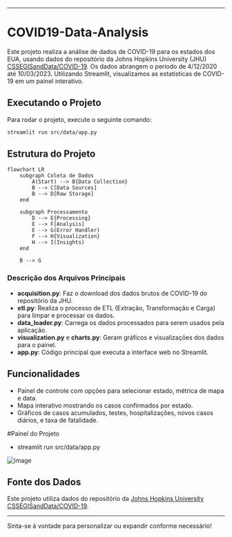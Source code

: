

---

# COVID19-Data-Analysis

Este projeto realiza a análise de dados de COVID-19 para os estados dos EUA, usando dados do repositório da Johns Hopkins University (JHU) [CSSEGISandData/COVID-19](https://github.com/CSSEGISandData/COVID-19). Os dados abrangem o período de 4/12/2020 até 10/03/2023. Utilizando Streamlit, visualizamos as estatísticas de COVID-19 em um painel interativo.

## Executando o Projeto

Para rodar o projeto, execute o seguinte comando:

```bash
streamlit run src/data/app.py
```

## Estrutura do Projeto

```mermaid
flowchart LR
    subgraph Coleta de Dados
        A(Start) --> B{Data Collection}
        B --> C[Data Sources]
        B --> D[Raw Storage]
    end

    subgraph Processamento
        D --> E{Processing}
        E --> F[Analysis]
        E --> G(Error Handler)
        F --> H{Visualization}
        H --> I(Insights)
    end

    B --> G
```

### Descrição dos Arquivos Principais

- **acquisition.py**: Faz o download dos dados brutos de COVID-19 do repositório da JHU.
- **etl.py**: Realiza o processo de ETL (Extração, Transformação e Carga) para limpar e processar os dados.
- **data_loader.py**: Carrega os dados processados para serem usados pela aplicação.
- **visualization.py** e **charts.py**: Geram gráficos e visualizações dos dados para o painel.
- **app.py**: Código principal que executa a interface web no Streamlit.

## Funcionalidades

- Painel de controle com opções para selecionar estado, métrica de mapa e data.
- Mapa interativo mostrando os casos confirmados por estado.
- Gráficos de casos acumulados, testes, hospitalizações, novos casos diários, e taxa de fatalidade.

#Painel do Projeto

- streamlit run src/data/app.py      


![image](https://github.com/user-attachments/assets/a5fd777e-fc77-4243-bf50-cb90049a8c11)


## Fonte dos Dados

Este projeto utiliza dados do repositório da [Johns Hopkins University CSSEGISandData/COVID-19](https://github.com/CSSEGISandData/COVID-19).

---

Sinta-se à vontade para personalizar ou expandir conforme necessário!

